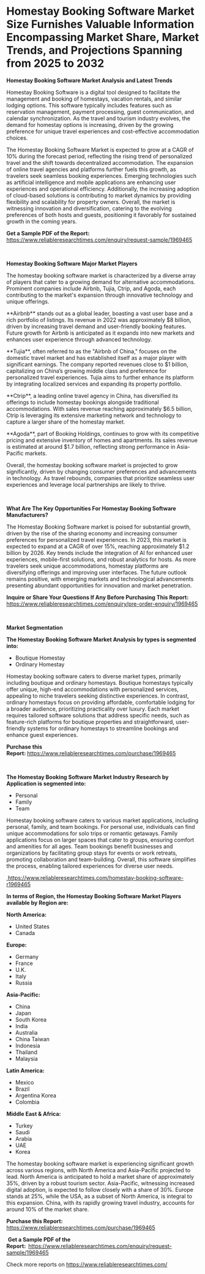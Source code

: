 <p><h1>Homestay Booking Software Market Size Furnishes Valuable Information Encompassing Market Share, Market Trends, and Projections Spanning from 2025 to 2032</h1></p><p><strong>Homestay Booking Software Market Analysis and Latest Trends</strong></p>
<p><p>Homestay Booking Software is a digital tool designed to facilitate the management and booking of homestays, vacation rentals, and similar lodging options. This software typically includes features such as reservation management, payment processing, guest communication, and calendar synchronization. As the travel and tourism industry evolves, the demand for homestay options is increasing, driven by the growing preference for unique travel experiences and cost-effective accommodation choices.</p><p>The Homestay Booking Software Market is expected to grow at a CAGR of 10% during the forecast period, reflecting the rising trend of personalized travel and the shift towards decentralized accommodation. The expansion of online travel agencies and platforms further fuels this growth, as travelers seek seamless booking experiences. Emerging technologies such as artificial intelligence and mobile applications are enhancing user experiences and operational efficiency. Additionally, the increasing adoption of cloud-based solutions is contributing to market dynamics by providing flexibility and scalability for property owners. Overall, the market is witnessing innovation and diversification, catering to the evolving preferences of both hosts and guests, positioning it favorably for sustained growth in the coming years.</p></p>
<p><strong>Get a Sample PDF of the Report:&nbsp;</strong> <a href="https://www.reliableresearchtimes.com/enquiry/request-sample/1969465?utm_campaign=2643&utm_medium=2&utm_source=Github&utm_content=ia&utm_term=11032025&utm_id=homestay-booking-software">https://www.reliableresearchtimes.com/enquiry/request-sample/1969465</a></p>
<p>&nbsp;</p>
<p><strong>Homestay Booking Software Major Market Players</strong></p>
<p><p>The homestay booking software market is characterized by a diverse array of players that cater to a growing demand for alternative accommodations. Prominent companies include Airbnb, Tujia, Ctrip, and Agoda, each contributing to the market's expansion through innovative technology and unique offerings.</p><p>**Airbnb** stands out as a global leader, boasting a vast user base and a rich portfolio of listings. Its revenue in 2022 was approximately $8 billion, driven by increasing travel demand and user-friendly booking features. Future growth for Airbnb is anticipated as it expands into new markets and enhances user experience through advanced technology.</p><p>**Tujia**, often referred to as the "Airbnb of China," focuses on the domestic travel market and has established itself as a major player with significant earnings. The company reported revenues close to $1 billion, capitalizing on China’s growing middle class and preference for personalized travel experiences. Tujia aims to further enhance its platform by integrating localized services and expanding its property portfolio.</p><p>**Ctrip**, a leading online travel agency in China, has diversified its offerings to include homestay bookings alongside traditional accommodations. With sales revenue reaching approximately $6.5 billion, Ctrip is leveraging its extensive marketing network and technology to capture a larger share of the homestay market.</p><p>**Agoda**, part of Booking Holdings, continues to grow with its competitive pricing and extensive inventory of homes and apartments. Its sales revenue is estimated at around $1.7 billion, reflecting strong performance in Asia-Pacific markets.</p><p>Overall, the homestay booking software market is projected to grow significantly, driven by changing consumer preferences and advancements in technology. As travel rebounds, companies that prioritize seamless user experiences and leverage local partnerships are likely to thrive.</p></p>
<p>&nbsp;</p>
<p><strong>What Are The Key Opportunities For Homestay Booking Software Manufacturers?</strong></p>
<p><p>The Homestay Booking Software market is poised for substantial growth, driven by the rise of the sharing economy and increasing consumer preferences for personalized travel experiences. In 2023, this market is expected to expand at a CAGR of over 15%, reaching approximately $1.2 billion by 2026. Key trends include the integration of AI for enhanced user experiences, mobile-first solutions, and robust analytics for hosts. As more travelers seek unique accommodations, homestay platforms are diversifying offerings and improving user interfaces. The future outlook remains positive, with emerging markets and technological advancements presenting abundant opportunities for innovation and market penetration.</p></p>
<p><strong>Inquire or Share Your Questions If Any Before Purchasing This Report:</strong> <a href="https://www.reliableresearchtimes.com/enquiry/pre-order-enquiry/1969465?utm_campaign=2643&utm_medium=2&utm_source=Github&utm_content=ia&utm_term=11032025&utm_id=homestay-booking-software">https://www.reliableresearchtimes.com/enquiry/pre-order-enquiry/1969465</a></p>
<p>&nbsp;</p>
<p><strong>Market Segmentation</strong></p>
<p><strong>The Homestay Booking Software Market Analysis by types is segmented into:</strong></p>
<p><ul><li>Boutique Homestay</li><li>Ordinary Homestay</li></ul></p>
<p><p>Homestay booking software caters to diverse market types, primarily including boutique and ordinary homestays. Boutique homestays typically offer unique, high-end accommodations with personalized services, appealing to niche travelers seeking distinctive experiences. In contrast, ordinary homestays focus on providing affordable, comfortable lodging for a broader audience, prioritizing practicality over luxury. Each market requires tailored software solutions that address specific needs, such as feature-rich platforms for boutique properties and straightforward, user-friendly systems for ordinary homestays to streamline bookings and enhance guest experiences.</p></p>
<p><strong>Purchase this Report:&nbsp;</strong><a href="https://www.reliableresearchtimes.com/purchase/1969465?utm_campaign=2643&utm_medium=2&utm_source=Github&utm_content=ia&utm_term=11032025&utm_id=homestay-booking-software">https://www.reliableresearchtimes.com/purchase/1969465</a></p>
<p>&nbsp;</p>
<p><strong>The Homestay Booking Software Market Industry Research by Application is segmented into:</strong></p>
<p><ul><li>Personal</li><li>Family</li><li>Team</li></ul></p>
<p><p>Homestay booking software caters to various market applications, including personal, family, and team bookings. For personal use, individuals can find unique accommodations for solo trips or romantic getaways. Family applications focus on larger spaces that cater to groups, ensuring comfort and amenities for all ages. Team bookings benefit businesses and organizations by facilitating group stays for events or work retreats, promoting collaboration and team-building. Overall, this software simplifies the process, enabling tailored experiences for diverse user needs.</p></p>
<p><a href="https://www.reliableresearchtimes.com/homestay-booking-software-r1969465?utm_campaign=2643&utm_medium=2&utm_source=Github&utm_content=ia&utm_term=11032025&utm_id=homestay-booking-software">&nbsp;https://www.reliableresearchtimes.com/homestay-booking-software-r1969465</a></p>
<p><strong>In terms of Region, the Homestay Booking Software Market Players available by Region are:</strong></p>
<p>
    <p> <strong> North America: </strong>
        <ul>
            <li>United States</li>
            <li>Canada</li>
        </ul>
        </p> 
    <p> <strong> Europe: </strong>
        <ul>
            <li>Germany</li>
            <li>France</li>
            <li>U.K.</li>
            <li>Italy</li>
            <li>Russia</li>
        </ul>
        </p> 
    <p> <strong> Asia-Pacific: </strong>
        <ul>
            <li>China</li>
            <li>Japan</li>
            <li>South Korea</li>
            <li>India</li>
            <li>Australia</li>
            <li>China Taiwan</li>
            <li>Indonesia</li>
            <li>Thailand</li>
            <li>Malaysia</li>
        </ul>
        </p> 
    <p> <strong> Latin America: </strong>
        <ul>
            <li>Mexico</li>
            <li>Brazil</li>
            <li>Argentina Korea</li>
            <li>Colombia</li>
        </ul>
        </p> 
    <p> <strong> Middle East & Africa: </strong>
        <ul>
            <li>Turkey</li>
            <li>Saudi</li>
            <li>Arabia</li>
            <li>UAE</li>
            <li>Korea</li>
        </ul>
    </p>
    </p>
<p><p>The homestay booking software market is experiencing significant growth across various regions, with North America and Asia-Pacific projected to lead. North America is anticipated to hold a market share of approximately 35%, driven by a robust tourism sector. Asia-Pacific, witnessing increased digital adoption, is expected to follow closely with a share of 30%. Europe stands at 25%, while the USA, as a subset of North America, is integral to this expansion. China, with its rapidly growing travel industry, accounts for around 10% of the market share.</p></p>
<p><strong>Purchase this Report: </strong><a href="https://www.reliableresearchtimes.com/purchase/1969465?utm_campaign=2643&utm_medium=2&utm_source=Github&utm_content=ia&utm_term=11032025&utm_id=homestay-booking-software">https://www.reliableresearchtimes.com/purchase/1969465</a></p>
<p>&nbsp;<strong>Get a Sample PDF of the Report:&nbsp;&nbsp;</strong><a href="https://www.reliableresearchtimes.com/enquiry/request-sample/1969465?utm_campaign=2643&utm_medium=2&utm_source=Github&utm_content=ia&utm_term=11032025&utm_id=homestay-booking-software">https://www.reliableresearchtimes.com/enquiry/request-sample/1969465</a></p>
<p><strong></strong></p>
<p>Check more reports on <a href="https://www.reliableresearchtimes.com/?utm_campaign=2643&utm_medium=2&utm_source=Github&utm_content=ia&utm_term=11032025&utm_id=homestay-booking-software">https://www.reliableresearchtimes.com/</a></p>